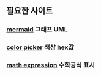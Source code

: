 ## 필요한 사이트 

### [mermaid](https://mermaid.js.org/syntax/flowchart.html) 그래프 UML

### [color picker](https://www.google.com/search?q=color+picker&oq=col&aqs=chrome.0.69i59j69i57j69i60l3j69i65l3.1017j0j7&sourceid=chrome&ie=UTF-8) 색상 hex값

### [math expression](https://mathpix.com/docs/mathpix-markdown/syntax-reference) 수학공식 표시

[]()

[]()

[]()
